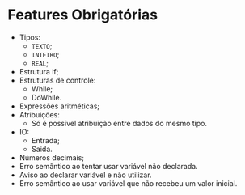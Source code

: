 # Features Obrigatórias
- Tipos:
    - `TEXTO`;
    - `INTEIRO`;
    - `REAL`;
- Estrutura if;
- Estruturas de controle:
    - While;
    - DoWhile.
- Expressões aritméticas;
- Atribuições:
    - Só é possível atribuição entre dados do mesmo tipo.
- IO:
    - Entrada;
    - Saida.
- Números decimais;
- Erro semântico ao tentar usar variável não declarada.
- Aviso ao declarar variável e não utilizar.
- Erro semântico ao usar variável que não recebeu um valor inicial.